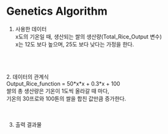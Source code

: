 # Genetics Algorithm


1. 사용한 데이터</br>
    x도의 기온일 때, 생산되는 쌀의 생산량(Total_Rice_Output 변수)</br>
    x는 12도 보다 높으며, 25도 보다 낮다는 가정을 한다.
</br>
</br>
</br>
2. 데이터의 관계식</br>
    Output_Rice_function = 50*x*x + 0.3*x + 100</br>
    쌀의 총 생산량은 기온이 1도씩 올라갈 때 마다,</br>
    기온의 30프로와 100톤의 쌀을 합친 값만큼 증가한다.
    </br>
    </br>
    </br>

3. 출력 결과물


    
